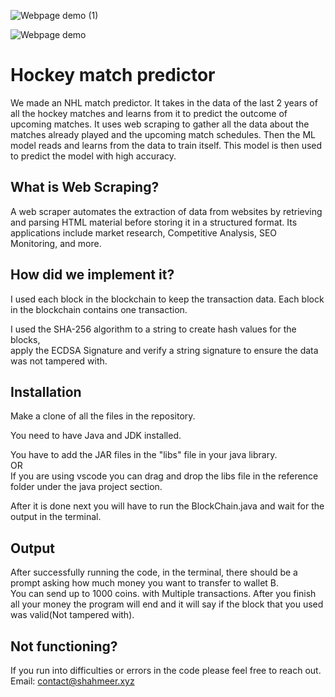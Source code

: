 
![Webpage demo (1)](https://github.com/user-attachments/assets/41873a0c-6c7e-4f62-8fb1-e957b00ad656)


![Webpage demo](https://github.com/user-attachments/assets/cfee96ae-91cf-416b-9edd-b33a148f36e2)


# Hockey match predictor

We made an NHL match predictor. It takes in the data of the last 2 years of all the hockey matches and learns from it to predict the outcome of upcoming matches.
It uses web scraping to gather all the data about the matches already played and the upcoming match schedules.
Then the ML model reads and learns from the data to train itself. This model is then used to predict the model with high accuracy.


## What is Web Scraping?<br>
A web scraper automates the extraction of data from websites by retrieving and parsing HTML material before storing it in a structured format. Its applications include market research, Competitive Analysis, SEO Monitoring, and more.

###


## How did we implement it?<br>
I used each block in the blockchain to keep the transaction data.
Each block in the blockchain contains one transaction.

I used the SHA-256 algorithm to a string to create hash values for the blocks,<br> 
apply the ECDSA Signature and verify a string signature to ensure the data was not tampered with.<br>

                                                                  
## Installation

Make a clone of all the files in the repository.<br>

You need to have Java and JDK installed.

You have to add the JAR files in the "libs" file in your java library.<br>
OR<br>
If you are using vscode you can drag and drop the libs file in the reference folder under the java project section.

After it is done next you will have to run the BlockChain.java and wait for the output in the terminal.

## Output

After successfully running the code, in the terminal, there should be a prompt asking how much money you want to transfer to wallet B.<br>
You can send up to 1000 coins. with Multiple transactions. After you finish all your money the program will end and it will say if the block that you used was valid(Not tampered with).<br>



## Not functioning?
If you run into difficulties or errors in the code please feel free to reach out.<br>
Email: contact@shahmeer.xyz
